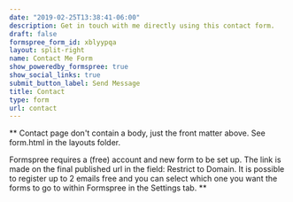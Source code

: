 ```yaml
---
date: "2019-02-25T13:38:41-06:00"
description: Get in touch with me directly using this contact form.
draft: false
formspree_form_id: xblyypqa
layout: split-right
name: Contact Me Form
show_poweredby_formspree: true
show_social_links: true
submit_button_label: Send Message
title: Contact
type: form
url: contact
---
```


** Contact page don't contain a body, just the front matter above.
See form.html in the layouts folder.

Formspree requires a (free) account and new form to be set up. The link is made on the final published url in the field: Restrict to Domain. It is possible to register up to 2 emails free and you can select which one you want the forms to go to within Formspree in the Settings tab.
**
